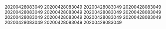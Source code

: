 20200428083049
20200428083049
20200428083049
20200428083049
20200428083049
20200428083049
20200428083049
20200428083049
20200428083049
20200428083049
20200428083049
20200428083049
20200428083049
20200428083049
20200428083049
